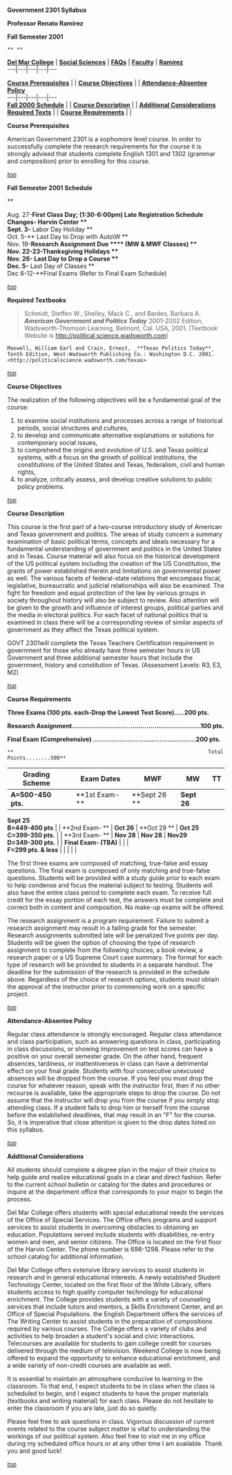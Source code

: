 **Government 2301 Syllabus**

**Professor Renato Ramirez**

**Fall Semester 2001**

    ** **
    

[**Del Mar College**](http://www.delmar.edu) | [**Social
Sciences**](../../index.html) | [**FAQs**](../../FAQs.html) |
[**Faculty**](../../faculty.html) | [**Ramirez**](rramirez.html)  
---|---|---|---|---  
  
**[Course Prerequisites](rrgv2301.html#rrgv01pq)** |  | **[Course
Objectives](rrgv2301.html#rrgv01obj)** |  | **[Attendance-Absentee
Policy](rrgv2301.html#rrgv01at)**  
---|---|---|---|---  
[**Fall 2000 Schedule**](rrgv2301.html#rrgv01sc) |  | **[Course
Description](rrgv2301.html#rrgv01ds)** |  | **[Additional
Considerations](rrgv2301.html#rrgv01ad)**  
**[Required Texts](rrgv2301.html#rrgv01tx)** |  | **[Course
Requirements](rrgv2301.html#rrgv01rq)** |  |  
  
**Course Prerequisites**

American Government 2301 is a sophomore level course. In order to successfully
complete the research requirements for the course it is strongly advised that
students complete English 1301 and 1302 (grammar and composition) prior to
enrolling for this course.

[_top_](rrgv2301.html#rrgv01tp)

      
**Fall Semester 2001 Schedule**

**

Aug. 27-**First Class Day; (1:30-6:00pm) Late Registration Schedule Changes-
Harvin Center **  
Sept. 3-** Labor Day Holiday **  
Oct. 5-** Last Day to Drop with Auto\W **  
Nov. 19-**Research Assignment Due **** (MW & MWF Classes) **  
Nov. 22-23-**Thanksgiving Holidays **  
Nov. 26-** Last Day to Drop a Course **  
Dec. 5-** Last Day of Classes **  
Dec 6-12-**Final Exams (Refer to Final Exam Schedule)

[_top_](rrgv2301.html#rrgv01tp)

      
**Required Textbooks**

> Schmidt, Steffen W., Shelley, Mack C., and Bardes, Barbara A. **_American
Government and Politics Today_**   2001-2002 Edition, Wadsworth-Thomson
Learning, Belmont, Cal. USA, 2001. (Textbook Website is [http://political
science.wadsworth.com](http://politicalscience.wadsworth.com))

    Maxwell, William Earl and Crain, Ernest, _**Texas Politics Today**_ Tenth Edition, West-Wadsworth Publishing Co.: Washington D.C. 2001. <http://politicalscience.wadsworth.com/texas>


[_top_](rrgv2301.html#rrgv01tp)

  
**Course Objectives**

The realization of the following objectives will be a fundamental goal of the
course:

  1. to examine social institutions and processes across a range of historical periods, social structures and cultures,
  2. to develop and communicate alternative explanations or solutions for contemporary social issues,
  3. to comprehend the origins and evolution of U.S. and Texas political systems, with a focus on the growth of political institutions, the constitutions of the United States and Texas, federalism, civil and human rights,
  4. to analyze, critically assess, and develop creative solutions to public policy problems.

[_top_](rrgv2301.html#rrgv01tp)

**Course Description**



This course is the first part of a two-course introductory study of American
and Texas government and politics.   The areas of study concern a summary
examination of basic political terms,  concepts and ideals necessary for a
fundamental understanding of government and politics in the United States and
in Texas.  Course material will also focus on the historical development of
the US political system including the creation of the US Constitution, the
grants of power established therein and limitations on governmental power as
well.  The various facets of federal-state relations that encompass fiscal,
legislative, bureaucratic and judicial relationships will also be examined.
The fight for freedom and equal protection of the law by various groups in
society throughout history will also be subject to review.  Also attention
will be given to the growth and influence of interest groups, political
parties and the media in electoral politics.  For each facet of national
politics that is examined in class there will be a corresponding review of
similar aspects of government as they affect the Texas political system.

GOVT 2301will complete the Texas Teachers Certification requirement in
government for those who already have three semester hours in US Government
and three additional semester hours that include the government, history and
constitution of Texas. (Assessment Levels: R3, E3, M2)

[_top_](rrgv2301.html#rrgv01tp)

      
**Course Requirements**

      
**Three Exams (100 pts. each-Drop the Lowest Test Score).....200 pts.**

**Research
Assignment................................................................100
pts.**

**Final Exam (Comprehensive)
...................................................200 pts.**

    **                                                               Total Points........500**
**Grading Scheme** |  | **Exam Dates** | **MWF** | **MW** | **TT**  
---|---|---|---|---|---  
**A=500-450 pts.** |  | **1st Exam-     ** | **Sept 26  ** | **Sept 26** |
**Sept 25**  
**B=449-400 pts** |  | **2nd Exam-    ** | **Oct 26** | **Oct 29  ** | **Oct
25**  
**C=399-350 pts.** |  | **3rd Exam-     ** | **Nov 28** | **Nov 28** |
**Nov29**  
**D=349-300 pts.** |  | **Final Exam-   (TBA)** |  |  |  
**F=299 pts. & less** |  |  |  |  |  
  
The first three exams are composed of matching, true-false and essay
questions. The final exam is composed of only matching and true-false
questions. Students will be provided with a study guide prior to each exam to
help condense and focus the material subject to testing. Students will also
have the entire class period to complete each exam. To receive full credit for
the essay portion of each test, the answers must be complete and correct both
in content and composition. No make-up exams will be offered.

The research assignment is a program requirement.  Failure to submit a
research assignment may result in a failing grade for the semester.  Research
assignments submitted late will be penalized five points per day.  Students
will be given the option of choosing the type of research assignment to
complete from the following choices; a book review, a research paper or a US
Supreme Court case summary.  The format for each type of research will be
provided to students in a separate handout.  The deadline for the submission
of the research is provided in the schedule above.  Regardless of the choice
of research options, students must obtain the approval of the instructor prior
to commencing work on a specific project.

[_top_](rrgv2301.html#rrgv01tp)

      
**Attendance-Absentee Policy**



Regular class attendance is strongly encouraged.  Regular class attendance and
class participation, such as answering questions in class, participating in
class discussions, or showing improvement on test scores can have a positive
on your overall semester grade.  On the other hand, frequent absences,
tardiness, or inattentiveness in class can have a detrimental effect on your
final grade. Students with four consecutive unexcused absences will be dropped
from the course.  If you feel you must drop the course for whatever reason,
speak with the instructor first, then if no other recourse is available, take
the appropriate steps to drop the course.  Do not assume that the instructor
will drop you from the course if you simply stop attending class.  If a
student fails to drop him or herself from the course before the established
deadlines, that may result in an "F" for the course.  So, it is imperative
that close attention is given to the drop dates listed on this syllabus.

[_top_](rrgv2301.html#rrgv01tp)

      
**Additional Considerations**



All students should complete a degree plan in the major of their choice to
help guide and realize educational goals in a clear and direct fashion. Refer
to the current school bulletin or catalog for the dates and procedures or
inquire at the department office that corresponds to your major to begin the
process.



Del Mar College offers students with special educational needs the services of
the Office of Special Services. The Office offers programs and support
services to assist students in overcoming  obstacles to obtaining an
education. Populations served include students with disabilities, re-entry
women and men, and senior citizens. The Office is located on the first floor
of the Harvin Center. The phone number is 698-1298. Please refer to the school
catalog for additional information.



Del Mar College offers extensive library services to assist students in
research and in general educational interests. A newly established Student
Technology Center, located on the first floor of the  White Library, offers
students access to high quality computer technology for educational
enrichment. The College provides students with a variety of counseling
services that include tutors and mentors, a Skills Enrichment Center, and an
Office of Special Populations. the English Department offers the services of
The Writing Center to assist students in the preparation of compositions
required by various courses. The College offers a variety of clubs and
activities to help broaden a student's social and civic interactions.
Telecourses are available for students to gain college credit for courses
delivered through the medium of television. Weekend College is now being
offered to expand the opportunity to enhance educational enrichment, and a
wide variety of non-credit courses are available as well.



It is essential to maintain an atmosphere conducive to learning in the
classroom. To that end, I expect students to be in class when the class is
scheduled to begin, and I expect students to have the proper materials
(textbooks and writing material) for each class. Please do not hesitate to
enter the classroom if you are late, just do so quietly.



Please feel free to ask questions in class. Vigorous discussion of current
events related to the course subject matter is vital to understanding the
workings of our political system. Also feel free to visit me in my office
during my scheduled office hours or at any other time I am available. Thank
you and good luck!

[_top_](rrgv2301.html#rrgv01tp)

